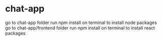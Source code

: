 # chat-app
go to chat-app folder
run npm install on terminal to install node packages
go to chat-app/frontend folder
run npm install on terminal to install react packages
